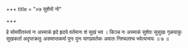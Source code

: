 +++
title = "०७ सुशेवो नो"

+++

हे सोमपीतस्त्वं नः अस्माकं हृदे हृदये वर्तमानः शं सुखं भव । किञ्च नः अस्माकं सुशेवः सुसुखः गृळयाकुः सुखकर्ता अदृप्तक्रतुः असमाप्तकर्मा पुनः पुनः यागप्रवर्तकः अवातः निश्चलश्च भवेत्यन्वयः ॥ ७ ॥